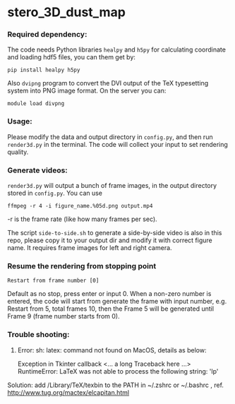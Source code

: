 # stero_3D_dust_map

### Required dependency:
The code needs Python libraries `healpy` and `h5py` for calculating coordinate and loading hdf5 files, you can them get by:
  
    pip install healpy h5py

Also `dvipng` program to convert the DVI output of the TeX typesetting system into PNG image format. On the server you can:
    
    module load divpng
    
### Usage: 
Please modify the data and output directory in `config.py`, and then run `render3d.py` in the terminal. The code will collect your input to set rendering quality.

### Generate videos:
`render3d.py` will output a bunch of frame images, in the output directory stored in `config.py`. You can use 

    ffmpeg -r 4 -i figure_name.%05d.png output.mp4

-r is the frame rate (like how many frames per sec).

The script `side-to-side.sh` to generate a side-by-side video is also in this repo, please copy it to your output dir and modify it with correct figure name. It requires frame images for left and right camera.

### Resume the rendering from stopping point
`Restart from frame number [0]` 

Default as no stop, press enter or input 0. 
When a non-zero number is entered, the code will start from generate the frame with input number, e.g. Restart from 5, total frames 10, then the Frame 5 will be generated until Frame 9 (frame number starts from 0).

### Trouble shooting:
1. Error: sh: latex: command not found on MacOS, details as below:

    Exception in Tkinter callback
    <... a long Traceback here ...>
    RuntimeError: LaTeX was not able to process the following string: 'lp'
    
Solution: add /Library/TeX/texbin to the PATH in ~/.zshrc or ~/.bashrc , ref. http://www.tug.org/mactex/elcapitan.html
